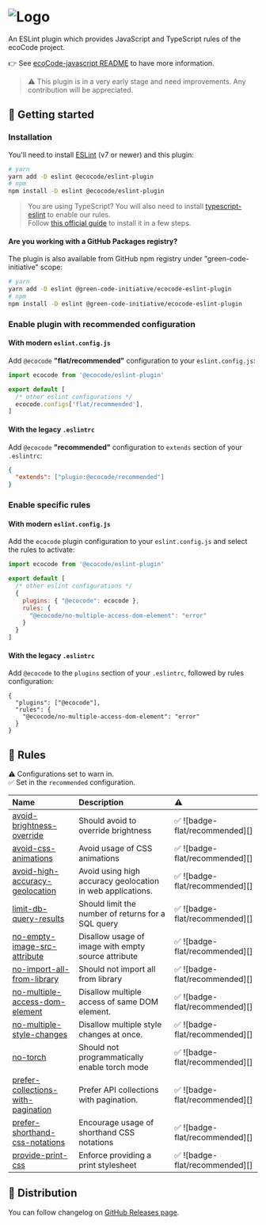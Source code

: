 ![Logo](https://github.com/green-code-initiative/ecoCode/blob/main/docs/resources/logo-large.png?raw=true)
======================================

An ESLint plugin which provides JavaScript and TypeScript rules of the ecoCode project.

👉 See [ecoCode-javascript README](../README.md) to have more information.

> ⚠️ This plugin is in a very early stage and need improvements. Any contribution will be appreciated.

🚀 Getting started
------------------

### Installation

You'll need to install [ESLint](https://eslint.org/) (v7 or newer) and this plugin:

```sh
# yarn
yarn add -D eslint @ecocode/eslint-plugin
# npm
npm install -D eslint @ecocode/eslint-plugin
```

> You are using TypeScript? You will also need to install [typescript-eslint](https://typescript-eslint.io/) to enable
> our rules.\
> Follow [this official guide](https://typescript-eslint.io/getting-started) to install it in a few steps.

#### Are you working with a GitHub Packages registry?

The plugin is also available from GitHub npm registry under "green-code-initiative" scope:

```sh
# yarn
yarn add -D eslint @green-code-initiative/ecocode-eslint-plugin
# npm
npm install -D eslint @green-code-initiative/ecocode-eslint-plugin
```

### Enable plugin with recommended configuration

#### With modern `eslint.config.js`

Add `@ecocode` **"flat/recommended"** configuration to  your `eslint.config.js`:

```js
import ecocode from '@ecocode/eslint-plugin'

export default [
  /* other eslint configurations */
  ecocode.configs['flat/recommended'],
]
```

#### With the legacy `.eslintrc` 

Add `@ecocode` **"recommended"** configuration to `extends` section of your `.eslintrc`:

```json
{
  "extends": ["plugin:@ecocode/recommended"]
}
```

### Enable specific rules

#### With modern `eslint.config.js`

Add the `ecocode` plugin configuration to  your `eslint.config.js` and select the rules to activate:

```js
import ecocode from '@ecocode/eslint-plugin'

export default [
  /* other eslint configurations */
  {
    plugins: { "@ecocode": ecocode },
    rules: {
      "@ecocode/no-multiple-access-dom-element": "error"
    }
  }
]
```

#### With the legacy `.eslintrc` 

Add `@ecocode` to the `plugins` section of your `.eslintrc`, followed by rules configuration:

```jsonc
{
  "plugins": ["@ecocode"],
  "rules": {
    "@ecocode/no-multiple-access-dom-element": "error"
  }
}
```

🔨 Rules
--------

<!-- begin auto-generated rules list -->

⚠️ Configurations set to warn in.\
✅ Set in the `recommended` configuration.

| Name                                                                                   | Description                                                | ⚠️                            |
| :------------------------------------------------------------------------------------- | :--------------------------------------------------------- | :---------------------------- |
| [avoid-brightness-override](docs/rules/avoid-brightness-override.md)                   | Should avoid to override brightness                        | ✅ ![badge-flat/recommended][] |
| [avoid-css-animations](docs/rules/avoid-css-animations.md)                             | Avoid usage of CSS animations                              | ✅ ![badge-flat/recommended][] |
| [avoid-high-accuracy-geolocation](docs/rules/avoid-high-accuracy-geolocation.md)       | Avoid using high accuracy geolocation in web applications. | ✅ ![badge-flat/recommended][] |
| [limit-db-query-results](docs/rules/limit-db-query-results.md)                         | Should limit the number of returns for a SQL query         | ✅ ![badge-flat/recommended][] |
| [no-empty-image-src-attribute](docs/rules/no-empty-image-src-attribute.md)             | Disallow usage of image with empty source attribute        | ✅ ![badge-flat/recommended][] |
| [no-import-all-from-library](docs/rules/no-import-all-from-library.md)                 | Should not import all from library                         | ✅ ![badge-flat/recommended][] |
| [no-multiple-access-dom-element](docs/rules/no-multiple-access-dom-element.md)         | Disallow multiple access of same DOM element.              | ✅ ![badge-flat/recommended][] |
| [no-multiple-style-changes](docs/rules/no-multiple-style-changes.md)                   | Disallow multiple style changes at once.                   | ✅ ![badge-flat/recommended][] |
| [no-torch](docs/rules/no-torch.md)                                                     | Should not programmatically enable torch mode              | ✅ ![badge-flat/recommended][] |
| [prefer-collections-with-pagination](docs/rules/prefer-collections-with-pagination.md) | Prefer API collections with pagination.                    | ✅ ![badge-flat/recommended][] |
| [prefer-shorthand-css-notations](docs/rules/prefer-shorthand-css-notations.md)         | Encourage usage of shorthand CSS notations                 | ✅ ![badge-flat/recommended][] |
| [provide-print-css](docs/rules/provide-print-css.md)                                   | Enforce providing a print stylesheet                       | ✅ ![badge-flat/recommended][] |

<!-- end auto-generated rules list -->


🛒 Distribution
---------------

You can follow changelog on [GitHub Releases page](https://github.com/green-code-initiative/ecoCode-linter/releases).
